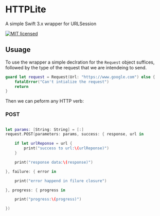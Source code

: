 # HTTPLite
A simple Swift 3.x wrapper for URLSession


[![MIT licensed](https://img.shields.io/badge/license-MIT-blue.svg)](https://raw.githubusercontent.com/hyperium/hyper/master/LICENSE)


## Usuage 

To use the wrapper a simple declration for the `Request` object suffices, followed by the type of the request that we are intendeing to send.

```swift
guard let request = Request(Url: "https://www.google.com") else {
    fatalError("Can't intialize the request")
    return
}
```

Then we can peform any HTTP verb:

### POST

```swift

let params: [String: String] = [:]
request.POST(parameters: params, success: { response, url in

    if let urlReponse = url {
        print("success to url:\(urlReponse)")
    }

    print("response data:\(response)")

}, failure: { error in

    print("error happend in filure closure")

}, progress: { progress in

    print("progress:\(progress)")

})
```
